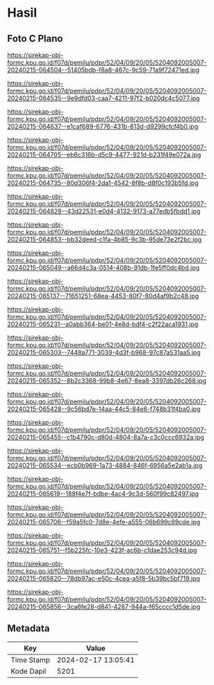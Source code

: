 # Hasil

## Foto C Plano

https://sirekap-obj-formc.kpu.go.id/f07d/pemilu/pdpr/52/04/09/20/05/5204092005007-20240215-064504--51405bdb-f8a8-467c-9c59-71a9f72471ed.jpg

https://sirekap-obj-formc.kpu.go.id/f07d/pemilu/pdpr/52/04/09/20/05/5204092005007-20240215-064535--9e9dfd03-caa7-4211-97f2-b020dc4c5077.jpg

https://sirekap-obj-formc.kpu.go.id/f07d/pemilu/pdpr/52/04/09/20/05/5204092005007-20240215-064637--e1caf689-6776-431b-813d-d9299cfcf4b0.jpg

https://sirekap-obj-formc.kpu.go.id/f07d/pemilu/pdpr/52/04/09/20/05/5204092005007-20240215-064705--eb6c316b-d5c9-4477-921d-b231f49e072a.jpg

https://sirekap-obj-formc.kpu.go.id/f07d/pemilu/pdpr/52/04/09/20/05/5204092005007-20240215-064735--80d306f4-2da1-4542-8f8b-d8f0c193b5fd.jpg

https://sirekap-obj-formc.kpu.go.id/f07d/pemilu/pdpr/52/04/09/20/05/5204092005007-20240215-064828--43d22531-e0d4-4132-9173-a77edb5fbdd1.jpg

https://sirekap-obj-formc.kpu.go.id/f07d/pemilu/pdpr/52/04/09/20/05/5204092005007-20240215-064853--bb32deed-c1fa-4b85-9c3b-95de73e2f2bc.jpg

https://sirekap-obj-formc.kpu.go.id/f07d/pemilu/pdpr/52/04/09/20/05/5204092005007-20240215-065049--a66d4c3a-0514-408b-91db-1fe5ff0dc4bd.jpg

https://sirekap-obj-formc.kpu.go.id/f07d/pemilu/pdpr/52/04/09/20/05/5204092005007-20240215-065137--71651251-68ea-4453-80f7-80d4af9b2c48.jpg

https://sirekap-obj-formc.kpu.go.id/f07d/pemilu/pdpr/52/04/09/20/05/5204092005007-20240215-065231--a0abb364-be01-4e8d-bdf4-c2f22aca1931.jpg

https://sirekap-obj-formc.kpu.go.id/f07d/pemilu/pdpr/52/04/09/20/05/5204092005007-20240215-065303--7448a771-3039-4d3f-b968-97c87a531aa5.jpg

https://sirekap-obj-formc.kpu.go.id/f07d/pemilu/pdpr/52/04/09/20/05/5204092005007-20240215-065352--8b2c3368-99b8-4e67-8ea8-3397db26c268.jpg

https://sirekap-obj-formc.kpu.go.id/f07d/pemilu/pdpr/52/04/09/20/05/5204092005007-20240215-065428--9c56bd7e-14aa-44c5-84e6-f748b31f4ba0.jpg

https://sirekap-obj-formc.kpu.go.id/f07d/pemilu/pdpr/52/04/09/20/05/5204092005007-20240215-065455--c1b4790c-d80d-4804-8a7a-c3c0ccc6932a.jpg

https://sirekap-obj-formc.kpu.go.id/f07d/pemilu/pdpr/52/04/09/20/05/5204092005007-20240215-065534--ecb0b969-1a73-4884-846f-6956a5e2ab1a.jpg

https://sirekap-obj-formc.kpu.go.id/f07d/pemilu/pdpr/52/04/09/20/05/5204092005007-20240215-065619--188f4e7f-bdbe-4ac4-9c3d-560f99c82497.jpg

https://sirekap-obj-formc.kpu.go.id/f07d/pemilu/pdpr/52/04/09/20/05/5204092005007-20240215-065706--f59a5fc0-7d8e-4efe-a555-06b699c89cde.jpg

https://sirekap-obj-formc.kpu.go.id/f07d/pemilu/pdpr/52/04/09/20/05/5204092005007-20240215-065751--f5b225fc-10e3-423f-ac6b-c1dae253c94d.jpg

https://sirekap-obj-formc.kpu.go.id/f07d/pemilu/pdpr/52/04/09/20/05/5204092005007-20240215-065820--78db97ac-e50c-4cea-a5f8-5b39bc5bf719.jpg

https://sirekap-obj-formc.kpu.go.id/f07d/pemilu/pdpr/52/04/09/20/05/5204092005007-20240215-065856--3ca6fe28-d841-4287-944a-f65cccc1d5de.jpg


## Metadata

| Key        | Value               |
| ---------- | ------------------- |
| Time Stamp | 2024-02-17 13:05:41 |
| Kode Dapil | 5201                |



